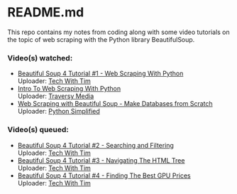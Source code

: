 # README.md
This repo contains my notes from coding along with some video tutorials on the topic of web scraping with the Python library BeautifulSoup.  

### Video(s) watched:
  - [Beautiful Soup 4 Tutorial #1 - Web Scraping With Python](https://youtu.be/gRLHr664tXA)  
    Uploader: [Tech With Tim](https://youtube.com/@TechWithTim)  
  - [Intro To Web Scraping With Python](https://youtu.be/4UcqECQe5Kc)  
    Uploader: [Traversy Media](https://youtube.com/@TraversyMedia)  
  - [Web Scraping with Beautiful Soup - Make Databases from Scratch](https://youtu.be/ySNSY7iiBdY)  
    Uploader: [Python Simplified](https://youtube.com/@PythonSimplified)  
### Video(s) queued:  
- [Beautiful Soup 4 Tutorial #2 - Searching and Filtering](https://youtu.be/lOzyQgv71_4)  
    Uploader: [Tech With Tim](https://youtube.com/@TechWithTim)  
- [Beautiful Soup 4 Tutorial #3 - Navigating The HTML Tree](https://youtu.be/lC6mucyD17k)  
    Uploader: [Tech With Tim](https://youtube.com/@TechWithTim)  
- [Beautiful Soup 4 Tutorial #4 - Finding The Best GPU Prices](https://youtu.be/zAEfWiC_KBU)  
    Uploader: [Tech With Tim](https://youtube.com/@TechWithTim)  